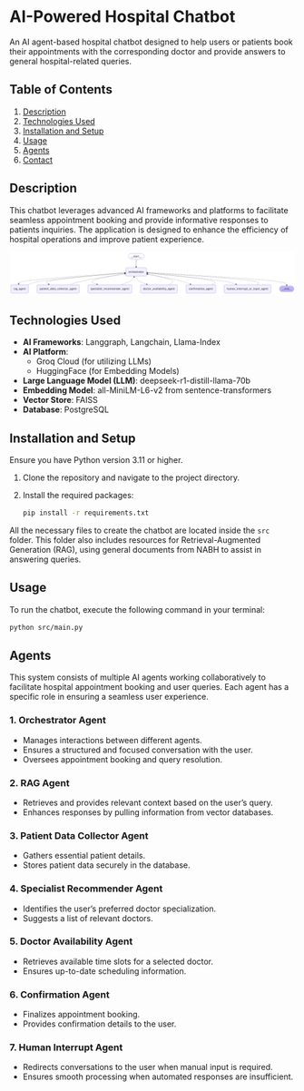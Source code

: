 # AI-Powered Hospital Chatbot

An AI agent-based hospital chatbot designed to help users or patients book their appointments with the corresponding doctor and provide answers to general hospital-related queries.

## Table of Contents

1. [Description](#description)
2. [Technologies Used](#technologies-used)
3. [Installation and Setup](#installation-and-setup)
4. [Usage](#usage)
5. [Agents](#agents)
6. [Contact](#contact)

## Description

This chatbot leverages advanced AI frameworks and platforms to facilitate seamless appointment booking and provide informative responses to patients inquiries. The application is designed to enhance the efficiency of hospital operations and improve patient experience.

![alt text](image.png)

## Technologies Used

- **AI Frameworks**: Langgraph, Langchain, Llama-Index
- **AI Platform**: 
  - Groq Cloud (for utilizing LLMs)
  - HuggingFace (for Embedding Models)
- **Large Language Model (LLM)**: deepseek-r1-distill-llama-70b
- **Embedding Model**: all-MiniLM-L6-v2 from sentence-transformers
- **Vector Store**: FAISS
- **Database**: PostgreSQL

## Installation and Setup

Ensure you have Python version 3.11 or higher.

1. Clone the repository and navigate to the project directory.
2. Install the required packages:

   ```bash
   pip install -r requirements.txt
   ```

All the necessary files to create the chatbot are located inside the `src` folder. This folder also includes resources for Retrieval-Augmented Generation (RAG), using general documents from NABH to assist in answering queries.

## Usage

To run the chatbot, execute the following command in your terminal:

```bash
python src/main.py
```

## Agents  

This system consists of multiple AI agents working collaboratively to facilitate hospital appointment booking and user queries. Each agent has a specific role in ensuring a seamless user experience.  

### 1. **Orchestrator Agent**  
   - Manages interactions between different agents.  
   - Ensures a structured and focused conversation with the user.  
   - Oversees appointment booking and query resolution.  

### 2. **RAG Agent**  
   - Retrieves and provides relevant context based on the user’s query.  
   - Enhances responses by pulling information from vector databases.  

### 3. **Patient Data Collector Agent**  
   - Gathers essential patient details.  
   - Stores patient data securely in the database.  

### 4. **Specialist Recommender Agent**  
   - Identifies the user’s preferred doctor specialization.  
   - Suggests a list of relevant doctors.  

### 5. **Doctor Availability Agent**  
   - Retrieves available time slots for a selected doctor.  
   - Ensures up-to-date scheduling information.  

### 6. **Confirmation Agent**  
   - Finalizes appointment booking.  
   - Provides confirmation details to the user.  

### 7. **Human Interrupt Agent**  
   - Redirects conversations to the user when manual input is required.  
   - Ensures smooth processing when automated responses are insufficient.  